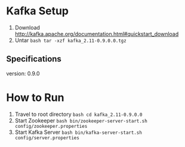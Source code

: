 # Kafka Setup
1. Download
http://kafka.apache.org/documentation.html#quickstart_download
2. Untar
```bash tar -xzf kafka_2.11-0.9.0.0.tgz```
## Specifications
version: 0.9.0
# How to Run
1. Travel to root directory
```bash cd kafka_2.11-0.9.0.0```
2. Start Zookeeper
```bash bin/zookeeper-server-start.sh config/zookeeper.properties```
3. Start Kafka Server
```bash bin/kafka-server-start.sh config/server.properties```